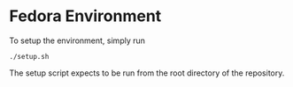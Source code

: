 # Fedora Environment
To setup the environment, simply run
```
./setup.sh
```

The setup script expects to be run from the root directory of the repository.
